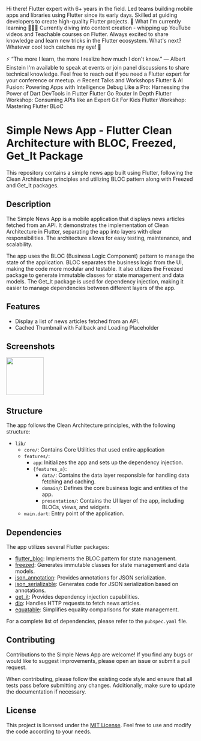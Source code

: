 Hi there! 
Flutter expert with 6+ years in the field. Led teams building mobile apps and libraries using Flutter since its early days. Skilled at guiding developers to create high-quality Flutter projects.
🌱 What I'm currently learning
👨🏾‍💻 Currently diving into content creation - whipping up YouTube videos and Teachable courses on Flutter. Always excited to share knowledge and learn new tricks in the Flutter ecosystem. What's next? Whatever cool tech catches my eye! 🚀


⚡ “The more I learn, the more I realize how much I don't know.” ― Albert Einstein
I'm available to speak at events or join panel discussions to share technical knowledge. Feel free to reach out if you need a Flutter expert for your conference or meetup.
🔥 Recent Talks and Workshops
Flutter & AI Fusion: Powering Apps with Intelligence
Debug Like a Pro: Harnessing the Power of Dart DevTools in Flutter
Flutter Go Router In Depth
Flutter Workshop: Consuming APIs like an Expert
Git For Kids
Flutter Workshop: Mastering Flutter BLoC

# Simple News App - Flutter Clean Architecture with BLOC, Freezed, Get_It Package

This repository contains a simple news app built using Flutter, following the Clean Architecture principles and utilizing BLOC pattern along with Freezed and Get_It packages.

## Description

The Simple News App is a mobile application that displays news articles fetched from an API. It demonstrates the implementation of Clean Architecture in Flutter, separating the app into layers with clear responsibilities. The architecture allows for easy testing, maintenance, and scalability.

The app uses the BLOC (Business Logic Component) pattern to manage the state of the application. BLOC separates the business logic from the UI, making the code more modular and testable. It also utilizes the Freezed package to generate immutable classes for state management and data models. The Get_It package is used for dependency injection, making it easier to manage dependencies between different layers of the app.

## Features

- Display a list of news articles fetched from an API.
- Cached Thumbnail with Fallback and Loading Placeholder

## Screenshots
<img src="https://github.com/mimamch/news_app_clean_architecture/blob/main/screenshot1.png" width="100">


## Structure

The app follows the Clean Architecture principles, with the following structure:

- `lib/`
  - `core/`: Contains Core Utilities that used entire application
  - `features/`:
    - `app`: Initializes the app and sets up the dependency injection.
    - `{features_a}`:
        - `data/`: Contains the data layer responsible for handling data fetching and caching.
        - `domain/`: Defines the core business logic and entities of the app.
        - `presentation/`: Contains the UI layer of the app, including BLOCs, views, and widgets.
  - `main.dart`: Entry point of the application.

## Dependencies

The app utilizes several Flutter packages:

- [flutter_bloc](https://pub.dev/packages/flutter_bloc): Implements the BLOC pattern for state management.
- [freezed](https://pub.dev/packages/freezed): Generates immutable classes for state management and data models.
- [json_annotation](https://pub.dev/packages/json_annotation): Provides annotations for JSON serialization.
- [json_serializable](https://pub.dev/packages/json_serializable): Generates code for JSON serialization based on annotations.
- [get_it](https://pub.dev/packages/get_it): Provides dependency injection capabilities.
- [dio](https://pub.dev/packages/dio): Handles HTTP requests to fetch news articles.
- [equatable](https://pub.dev/packages/equatable): Simplifies equality comparisons for state management.

For a complete list of dependencies, please refer to the `pubspec.yaml` file.

## Contributing

Contributions to the Simple News App are welcome! If you find any bugs or would like to suggest improvements, please open an issue or submit a pull request.

When contributing, please follow the existing code style and ensure that all tests pass before submitting any changes. Additionally, make sure to update the documentation if necessary.

## License

This project is licensed under the [MIT License](LICENSE). Feel free to use and modify the code according to your needs.



